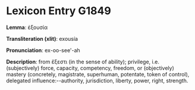 # Lexicon Entry G1849

**Lemma**: ἐξουσία

**Transliteration (xlit)**: exousía

**Pronunciation**: ex-oo-see'-ah

**Description**:
from ἔξεστι (in the sense of ability); privilege, i.e. (subjectively) force, capacity, competency, freedom, or (objectively) mastery (concretely, magistrate, superhuman, potentate, token of control), delegated influence:--authority, jurisdiction, liberty, power, right, strength.
